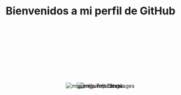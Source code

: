 # Bienvenidos a mi perfil de GitHub

<div style="background-image: url('gif_fondo.gif'); background-size: cover; height: 300px; position: relative;">

  <p align="center" style="position: absolute; top: 50%; left: 50%; transform: translate(-50%, -50%);">
    <img src="https://github-readme-stats.vercel.app/api?username=migurm&theme=vue-dark&show_icons=true&hide_border=true&count_private=true" alt="migurm's Stats">
  </p>

  <p align="center" style="position: absolute; top: 50%; left: 50%; transform: translate(-50%, -50%);">
    <img src="https://github-readme-streak-stats.herokuapp.com/?user=migurm&theme=vue-dark&hide_border=true" alt="migurm's Streak">
  </p>

  <p align="center" style="position: absolute; top: 50%; left: 50%; transform: translate(-50%, -50%);">
    <img src="https://github-readme-stats.vercel.app/api/top-langs/?username=migurm&theme=vue-dark&show_icons=true&hide_border=true&layout=compact" alt="migurm's Top Languages">
  </p>

</div>
